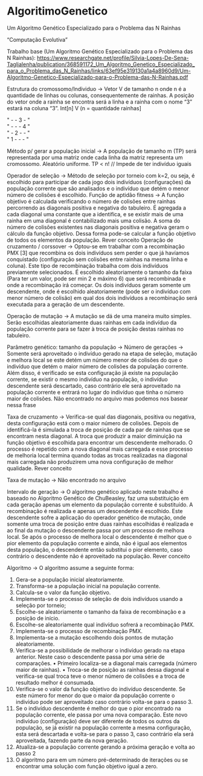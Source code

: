 # AlgoritimoGenetico
Um Algoritmo Genético Especializado para o Problema das N Rainhas

“Computação Evolutiva”

Trabalho base (Um Algoritmo Genético Especializado para o Problema das N Rainhas):
https://www.researchgate.net/profile/Silvia-Lopes-De-Sena-Taglialenha/publication/368591172_Um_Algoritmo_Genetico_Especializado_para_o_Problema_das_N_Rainhas/links/63ef95e319130a1a4a8960d9/Um-Algoritmo-Genetico-Especializado-para-o-Problema-das-N-Rainhas.pdf

Estrutura do cromossomo/Individuo -> Vetor V de tamanho n onde n é a quantidade de linhas ou colunas, consequentemente de rainhas. A posição do vetor onde a rainha se encontra será a linha e a rainha com o nome “3” estará na coluna “3”. Int[n] V (n = quantidade rainhas]


" -	-	3	- "<br>
" -	-	-	4 "<br>
" -	2	-	- "<br>
" 1	-	-	- "

Método p/ gerar a população inicial -> A população de tamanho m (TP) será representada por uma matriz onde cada linha da matriz representa um cromossomo. Aleatório uniforme. 
TP < n! // Impede de ter indivíduo iguais

Operador de seleção -> Método de seleção por torneio com k=2, ou seja, é escolhido para participar de cada jogo dois indivíduos (configurações) da população corrente que são analisados e o indivíduo que detém o menor número de colisões é escolhido.
Função de aptidão fitness -> A função objetivo é calculada verificando o número de colisões entre rainhas percorrendo as diagonais positiva e negativa do tabuleiro. É agregada a cada diagonal uma constante que a identifica, e se existir mais de uma rainha em uma diagonal é contabilizado mais uma colisão. A soma do número de colisões existentes nas diagonais positiva e negativa geram o cálculo da função objetivo. Dessa forma pode-se calcular a função objetivo de todos os elementos da população. Rever conceito 
Operação de cruzamento / corssover -> Optou-se em trabalhar com a recombinação PMX [3] que recombina os dois indivíduos sem perder o que já havíamos conquistado (configuração sem colisões entre rainhas na mesma linha e coluna). Este tipo de recombinação trabalha com dois indivíduos previamente selecionados. É escolhido aleatoriamente o tamanho da faixa (Para ter um valor, pode ser min 2 e máximo 6) que será recombinada e onde a recombinação irá começar. Os dois indivíduos geram somente um descendente, onde é escolhido aleatoriamente (pode ser o indivíduo com menor número de colisão) em qual dos dois indivíduos a recombinação será executada para a geração de um descendente.

Operação de mutação -> A mutação se dá de uma maneira muito simples. Serão escolhidas aleatoriamente duas rainhas em cada indivíduo da população corrente para se fazer à troca de posição destas rainhas no tabuleiro.

Parâmetro genético: tamanho da população -> 
Número de gerações -> Somente será aproveitado o indivíduo gerado na etapa de seleção, mutação e melhora local se este detém um número menor de colisões do que o indivíduo que detém o maior número de colisões da população corrente. Além disso, é verificado se esta configuração já existe na população corrente, se existir o mesmo indivíduo na população, o indivíduo descendente será descartado, caso contrário ele será aproveitado na população corrente e entrará no lugar do indivíduo que tinha o número maior de colisões. Não encontrado no arquivo mas podemos nos basear nessa frase

Taxa de cruzamento -> Verifica-se qual das diagonais, positiva ou negativa, desta configuração está com o maior número de colisões. Depois de identificá-la é simulada a troca de posição de cada par de rainhas que se encontram nesta diagonal. A troca que produzir a maior diminuição na função objetivo é escolhida para encontrar um descendente melhorado. O processo é repetido com a nova diagonal mais carregada e esse processo de melhoria local termina quando todas as trocas realizadas na diagonal mais carregada não produzirem uma nova configuração de melhor qualidade. Rever conceito

Taxa de mutação -> Não encontrado no arquivo

Intervalo de geração -> O algoritmo genético aplicado neste trabalho é baseado no Algoritmo Genético de ChuBeasley, faz uma substituição em cada geração apenas um elemento da população corrente é substituído. A recombinação é realizada e apenas um descendente é escolhido. Este descendente sofre a aplicação do operador genético de mutação, onde somente uma troca de posição entre duas rainhas escolhidas é realizada e ao final da mutação o descendente passa por um processo de melhora local. Se após o processo de melhora local o descendente é melhor que o pior elemento da população corrente e ainda, não é igual aos elementos desta população, o descendente então substitui o pior elemento, caso contrário o descendente não é aproveitado na população. Rever conceito

Algoritmo -> O algoritmo assume a seguinte forma: 
1. Gera-se a população inicial aleatoriamente. 
2. Transforma-se a população inicial na população corrente. 
3. Calcula-se o valor da função objetivo. 
4. Implementa-se o processo de seleção de dois indivíduos usando a seleção por torneio; 
5. Escolhe-se aleatoriamente o tamanho da faixa de recombinação e a posição de início.
6. Escolhe-se aleatoriamente qual indivíduo sofrerá a recombinação PMX. 
7. Implementa-se o processo de recombinação PMX. 
8. Implementa-se a mutação escolhendo dois pontos de mutação aleatoriamente. 
9. Verifica-se a possibilidade de melhorar o indivíduo gerado na etapa anterior. Neste caso o descendente passa por uma série de comparações. 
 	• Primeiro localiza-se a diagonal mais carregada (número maior de rainhas). 
 	• Troca-se de posição as rainhas dessa diagonal e verifica-se qual troca teve o menor número de colisões e a troca de resultado melhor é consumada. 
10. Verifica-se o valor da função objetivo do indivíduo descendente. Se este número for menor do que o maior da população corrente o indivíduo pode ser aproveitado caso contrário volta-se para o passo 3. 
11. Se o indivíduo descendente é melhor do que o pior encontrado na população corrente, ele passa por uma nova comparação. Este novo indivíduo (configuração) deve ser diferente de todos os outros da população, se já existir na população corrente a mesma configuração, esta será descartada e volta-se para o passo 3, caso contrário ela será aproveitada, fazendo parte da nova geração. 
12. Atualiza-se a população corrente gerando a próxima geração e volta ao passo 2
13. O algoritmo para em um número pré-determinado de iterações ou se encontrar uma solução com função objetivo igual a zero.
